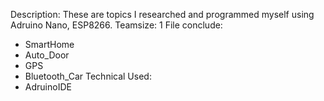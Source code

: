 Description: These are topics I researched and programmed myself using Adruino Nano, ESP8266.
 Teamsize: 1 
File conclude: 
 + SmartHome 
 + Auto_Door
 + GPS
 + Bluetooth_Car
Technical Used: 
 + AdruinoIDE
